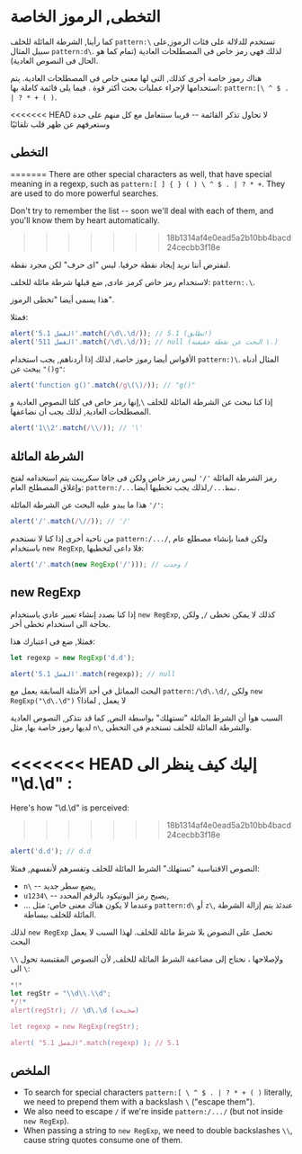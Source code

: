 # التخطى, الرموز الخاصة

كما رأينا, الشرطة المائلة للخلف `pattern:\` تستخدم للدلالة على فئات الرموز,على سبيل المثال `pattern:d\`. لذلك فهى رمز خاص فى المصطلحات العادية (تمام كما هو الحال فى النصوص العادية).

هناك رموز خاصة أخرى كذلك, التى لها معنى خاص فى المصطلحات العادية. يتم استخدامها لإجراء عمليات بحث أكثر قوة .
فيما يلى قائمة كاملة بها: `pattern:[\ ^ $ . | ? * + ( )`.

<<<<<<< HEAD
لا تحاول تذكر القائمة -- قريبا سنتعامل مع كل منهم على حدة وستعرفهم عن ظهر قلب تلقائيًا

## التخطى
=======
There are other special characters as well, that have special meaning in a regexp, such as `pattern:[ ] { } ( ) \ ^ $ . | ? * +`. They are used to do more powerful searches.

Don't try to remember the list -- soon we'll deal with each of them, and you'll know them by heart automatically.
>>>>>>> 18b1314af4e0ead5a2b10bb4bacd24cecbb3f18e

لنفترض أننا نريد إيجاد نقطة حرفيا. ليس "اى حرف"
لكن مجرد نقطة.

لاستخدام رمز خاص كرمز عادى, ضع قبلها شرطة مائلة للخلف: `pattern:.\`.

هذا يسمى أيضا "تخطى الرموز".

فمثلا:

```js run
alert('الفصل 5.1'.match(/\d\.\d/)); // 5.1 (تطابق!)
alert('الفصل 511'.match(/\d\.\d/)); // null (البحث عن نقطة حقيقية \.)
```

الأقواس أيضا رموز خاصة, لذلك إذا أردناهم, يجب استخدام `pattern:)\`. المثال أدناه يبحث عن `"()g"`:

```js run
alert('function g()'.match(/g\(\)/)); // "g()"
```

إذا كنا نبحث عن الشرطة المائلة للخلف `\`,إنها رمز خاص فى كلتا النصوص العادية و المصطلحات العادية, لذلك يجب أن نضاعفها.

```js run
alert('1\\2'.match(/\\/)); // '\'
```

## الشرطة المائلة

رمز الشرطة المائلة `'/'` ليس رمز خاص ولكن فى جافا سكريبت يتم استخدامه لفتح وإغلاق المصطلح العام: `pattern:/...نمط.../`,لذلك يجب تخطيها أيضا.

هذا ما يبدو عليه البحث عن الشرطة المائلة `'/'`:

```js run
alert('/'.match(/\//)); // '/'
```

من ناحية أخرى
إذا كنا لا نستخدم `pattern:/.../`, ولكن قمنا بإنشاء مصطلع عام باستخدام `new RegExp`, فلا داعى لتخطيها:

```js run
alert('/'.match(new RegExp('/'))); // وجدت /
```

## new RegExp

إذا كنا بصدد إنشاء تعبير عادي باستخدام `new RegExp`, كذلك لا يمكن تخطى `/`,
ولكن بحاجة الى استخدام تخطى أخر.

فمثلا, ضع فى اعتبارك هذا:

```js run
let regexp = new RegExp('d.d');

alert('الفصل 5.1'.match(regexp)); // null
```

البحث المماثل في أحد الأمثلة السابقة يعمل مع `pattern:/\d\.\d/`, ولكن `new RegExp("\d\.\d")` لا يعمل , لماذا؟

السبب هوا أن الشرط المائلة "تستهلك" بواسطة النص, كما قد نتذكر, النصوص العادية لديها رموز خاصة بها, مثل `n\`, والشرطة المائلة للخلف تستخدم فى التخطى.

<<<<<<< HEAD
إليك كيف ينظر الى "\d\.\d" :
=======
Here's how "\d\.\d" is perceived:
>>>>>>> 18b1314af4e0ead5a2b10bb4bacd24cecbb3f18e

```js run
alert('d.d'); // d.d
```

النصوص الاقتباسية "تستهلك" الشرط المائلة للخلف وتفسرهم لأنفسهم, فمثلا:

- `n\` -- يضع سطر جديد,
- `u1234\` -- يصبح رمز اليونيكود بالرقم المحدد,
- ... وعندما لا يكون هناك معنى خاص: مثل `pattern:d\` أو `z\`, عندئذ يتم إزالة الشرطة المائلة للخلف ببساطة.

لذلك `new RegExp` تحصل على النصوص بلا شرط مائلة للخلف. لهذا السبب لا يعمل البحث

ولإصلاحها ، نحتاج إلى مضاعفة الشرط المائلة للخلف, لأن النصوص المقتبسة تحول `\\` الى `\`:

```js run
*!*
let regStr = "\\d\\.\\d";
*/!*
alert(regStr); // \d\.\d (صحيحة)

let regexp = new RegExp(regStr);

alert( "الفصل 5.1".match(regexp) ); // 5.1
```

## الملخص

- To search for special characters `pattern:[ \ ^ $ . | ? * + ( )` literally, we need to prepend them with a backslash `\` ("escape them").
- We also need to escape `/` if we're inside `pattern:/.../` (but not inside `new RegExp`).
- When passing a string to `new RegExp`, we need to double backslashes `\\`, cause string quotes consume one of them.
